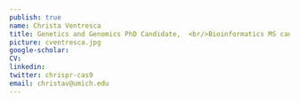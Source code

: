 ```yaml
---
publish: true
name: Christa Ventresca
title: Genetics and Genomics PhD Candidate,  <br/>Bioinformatics MS candidate
picture: cventresca.jpg
google-scholar: 
CV:
linkedin:
twitter: chrispr-cas9
email: christav@umich.edu
---
```

